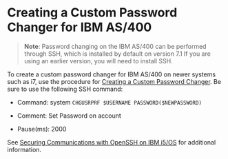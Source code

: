 [title]: # (Creating a Custom Password Changer for IBM AS/400)
[tags]: # (create,custom,password changer,ibm,as/400)
[priority]: # (1000)

# Creating a Custom Password Changer for IBM AS/400

>**Note**: Password changing on the IBM AS/400 can be performed through SSH, which is installed by default on version 7.1 If you are using an earlier version, you will need to install SSH.

To create a custom password changer for IBM AS/400 on newer systems such as i7, use the procedure for [Creating a Custom Password Changer](./creating-a-custom-password-changer/index.md). Be sure to use the following SSH command:

* Command: system `CHGUSRPRF $USERNAME PASSWORD($NEWPASSWORD)`

* Comment: Set Password on account

* Pause(ms): 2000

See [Securing Communications
with OpenSSH on IBM i5/OS](https://www.redbooks.ibm.com/redpapers/pdfs/redp4163.pdf) for additional information.
